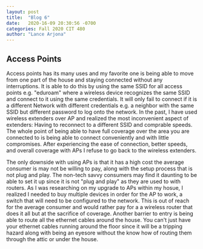 ```yaml
---
layout: post
title:  "Blog 6"
date:   2020-16-09 20:30:56 -0700
categories: Fall 2020 CIT 480
author: "Lance Arjona"
---
```


<h2>Access Points</h2>

Access points has its many uses and my favorite one is being able to move from one part of the house and staying connected without any interruptions. It is able to do this by using the same SSID for all access points e.g. "eduroam" where a wireless device recognizes the same SSID and connect to it using the same credentials. It will only fail to connect if it is a different Network with different credentials e.g. a neighbor with the same SSID but different password to log onto the network. In the past, I have used wireless extenders over AP and realized the most inconvenient aspect of extenders: Having to reconnect to a different SSID and comprable speeds. The whole point of being able to have full coverage over the area you are connected to is being able to connect conveniently and with little compromises. After experiencing the ease of connection, better speeds, and overall coverage with APs I refuse to go back to the wireless extenders.

The only downside with using APs is that it has a high cost the average consumer is may not be willing to pay, along with the setup process that is not plug and play. The non-tech savvy consumers may find it daunting to be able to set it up since it is not "plug and play" as they are used to with routers. As I was researching on my upgrade to APs within my hosue, I realized I needed to buy multiple devices in order for the AP to work, a switch that will need to be configured to the network. This is out of reach for the average consumer and would rather pay for a a wireless router that does it all but at the sacrifice of coverage. Another barrier to entry is being able to route all the ethernet cables around the house. You can't just have your ethernet cables running around the floor since it will be a tripping hazard along with being an eyesore without the know how of routing them through the attic or under the house.